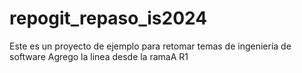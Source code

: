 # repogit_repaso_is2024
Este es un proyecto de ejemplo para retomar temas de ingeniería de software
Agrego la linea desde la ramaA
R1
